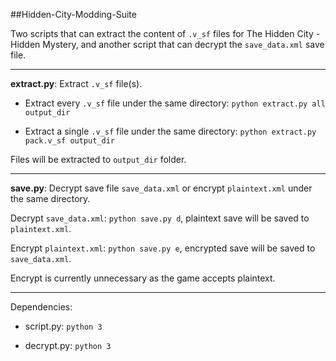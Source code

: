 ##Hidden-City-Modding-Suite

Two scripts that can extract the content of ```.v_sf``` files for The Hidden City - Hidden Mystery, and another script that can decrypt the ```save_data.xml``` save file.

---

**extract.py**: Extract ```.v_sf``` file(s).

 - Extract every ```.v_sf``` file under the same directory: ```python extract.py all output_dir```

 - Extract a single ```.v_sf``` file under the same directory: ```python extract.py pack.v_sf output_dir```

Files will be extracted to ```output_dir``` folder.

---


**save.py**: Decrypt save file ```save_data.xml``` or encrypt ```plaintext.xml``` under the same directory.

Decrypt ```save_data.xml```: ```python save.py d```, plaintext save will be saved to ```plaintext.xml```.

Encrypt ```plaintext.xml```: ```python save.py e```, encrypted save will be saved to ```save_data.xml```.

Encrypt is currently unnecessary as the game accepts plaintext.

---
 
Dependencies:

 - script.py: ```python 3```
 
 - decrypt.py: ```python 3```
